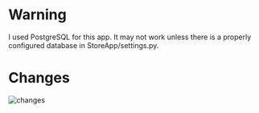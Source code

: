 # Warning
I used PostgreSQL for this app. It may not work unless there is a properly configured database in StoreApp/settings.py.

# Changes
![changes](https://github.com/Kagwyn/sa18-act3/assets/98440040/51ebf627-62e6-4258-acaa-5a58342d8ada)
